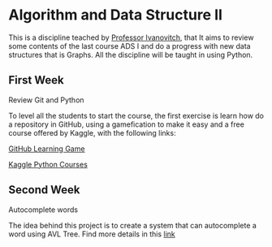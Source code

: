 # Algorithm and Data Structure II

This is a discipline teached by [Professor Ivanovitch](https://github.com/ivanovitchm), that It aims to review some contents of the last course ADS I and do a progress with new data structures that is Graphs. All the discipline will be taught in using Python.

## First Week

Review Git and Python

To level all the students to start the course, the first exercise is learn how do a repository in GitHub, using a gamefication to make it easy and a free course offered by Kaggle, with the following links:

[GitHub Learning Game](https://learngitbranching.js.org/?locale=pt_BR)

[Kaggle Python Courses](https://www.kaggle.com/learn/python)

## Second Week

Autocomplete words

The idea behind this project is to create a system that can autocomplete a word using AVL Tree.
Find more details in this [link](https://github.com/juliofreire/ADS2/tree/main/auto_complete_project)